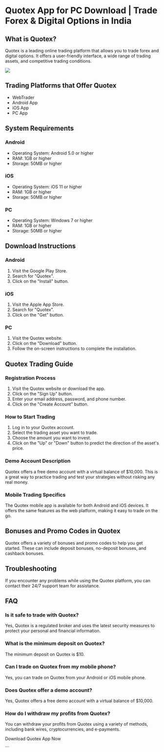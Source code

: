 # Quotex App for PC Download \| Trade Forex & Digital Options in India

## What is Quotex?

Quotex is a leading online trading platform that allows you to trade
forex and digital options. It offers a user-friendly interface, a wide
range of trading assets, and competitive trading conditions.

[![](https://static.quotex.io/files/5_en/300_250.jpg)](https://traff.sbs/brokerqxsignupf)

## Trading Platforms that Offer Quotex

-   WebTrader
-   Android App
-   iOS App
-   PC App

## System Requirements

### Android

-   Operating System: Android 5.0 or higher
-   RAM: 1GB or higher
-   Storage: 50MB or higher

### iOS

-   Operating System: iOS 11 or higher
-   RAM: 1GB or higher
-   Storage: 50MB or higher

### PC

-   Operating System: Windows 7 or higher
-   RAM: 1GB or higher
-   Storage: 50MB or higher

## Download Instructions

### Android

1.  Visit the Google Play Store.
2.  Search for "Quotex".
3.  Click on the "Install" button.

### iOS

1.  Visit the Apple App Store.
2.  Search for "Quotex".
3.  Click on the "Get" button.

### PC

1.  Visit the Quotex website.
2.  Click on the "Download" button.
3.  Follow the on-screen instructions to complete the installation.

## Quotex Trading Guide

### Registration Process

1.  Visit the Quotex website or download the app.
2.  Click on the "Sign Up" button.
3.  Enter your email address, password, and phone number.
4.  Click on the "Create Account" button.

### How to Start Trading

1.  Log in to your Quotex account.
2.  Select the trading asset you want to trade.
3.  Choose the amount you want to invest.
4.  Click on the "Up" or "Down" button to predict the
    direction of the asset\'s price.

### Demo Account Description

Quotex offers a free demo account with a virtual balance of \$10,000.
This is a great way to practice trading and test your strategies without
risking any real money.

### Mobile Trading Specifics

The Quotex mobile app is available for both Android and iOS devices. It
offers the same features as the web platform, making it easy to trade on
the go.

## Bonuses and Promo Codes in Quotex

Quotex offers a variety of bonuses and promo codes to help you get
started. These can include deposit bonuses, no-deposit bonuses, and
cashback bonuses.

## Troubleshooting

If you encounter any problems while using the Quotex platform, you can
contact their 24/7 support team for assistance.

## FAQ

### Is it safe to trade with Quotex?

Yes, Quotex is a regulated broker and uses the latest security measures
to protect your personal and financial information.

### What is the minimum deposit on Quotex?

The minimum deposit on Quotex is \$10.

### Can I trade on Quotex from my mobile phone?

Yes, you can trade on Quotex from your Android or iOS mobile phone.

### Does Quotex offer a demo account?

Yes, Quotex offers a free demo account with a virtual balance of
\$10,000.

### How do I withdraw my profits from Quotex?

You can withdraw your profits from Quotex using a variety of methods,
including bank wires, cryptocurrencies, and e-payments.

Download Quotex App Now

\`\`\`

